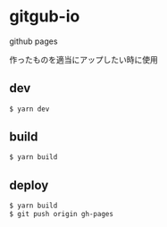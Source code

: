 # gitgub-io

github pages

作ったものを適当にアップしたい時に使用

## dev

```bash
$ yarn dev
```

## build

```bash
$ yarn build
```

## deploy

```bash
$ yarn build
$ git push origin gh-pages
```
